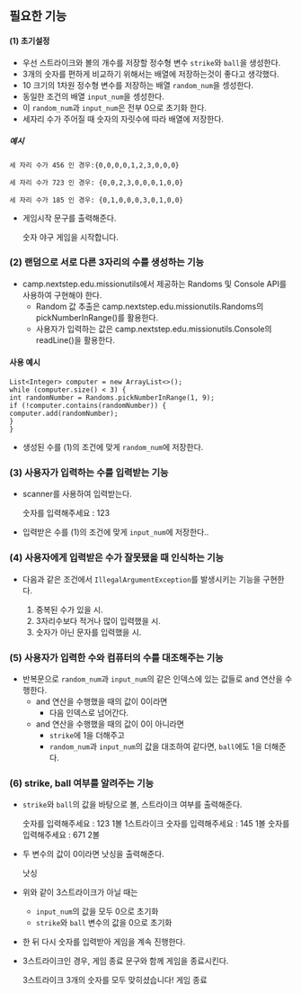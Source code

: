 ## 필요한 기능
#### (1) 초기설정
- 우선 스트라이크와 볼의 개수를 저장할 정수형 변수 `strike`와 `ball`을 생성한다.
- 3개의 숫자를 편하게 비교하기 위해서는 배열에 저장하는것이 좋다고 생각했다.
- 10 크기의 1차원 정수형 변수를 저장하는 배열 `random_num`을 셍성한다.
- 동일한 조건의 배열 `input_num`을 셍성한다.
- 이 `random_num`과 `input_num`은 전부 0으로 초기화 한다.
- 세자리 수가 주어질 때 숫자의 자릿수에 따라 배열에 저장한다.
##### 예시
    세 자리 수가 456 인 경우:{0,0,0,0,1,2,3,0,0,0}

    세 자리 수가 723 인 경우: {0,0,2,3,0,0,0,1,0,0}

    세 자리 수가 185 인 경우: {0,1,0,0,0,3,0,1,0,0}
- 게임시작 문구를 출력해준다.


    숫자 야구 게임을 시작합니다.
### (2) 랜덤으로 서로 다른 3자리의 수를 생성하는 기능
- camp.nextstep.edu.missionutils에서 제공하는 Randoms 및 Console API를 사용하여 구현해야 한다.
  - Random 값 추출은 camp.nextstep.edu.missionutils.Randoms의 pickNumberInRange()를 활용한다.
  - 사용자가 입력하는 값은 camp.nextstep.edu.missionutils.Console의 readLine()을 활용한다.
#### 사용 예시
    List<Integer> computer = new ArrayList<>();
    while (computer.size() < 3) {
    int randomNumber = Randoms.pickNumberInRange(1, 9);
    if (!computer.contains(randomNumber)) {
    computer.add(randomNumber);
    }
    }
- 생성된 수를 (1)의 조건에 맞게 `random_num`에 저장한다.
### (3) 사용자가 입력하는 수를 입력받는 기능
- scanner를 사용하여 입력받는다.


    숫자를 입력해주세요 : 123
- 입력받은 수를 (1)의 조건에 맞게 `input_num`에 저장한다..

### (4) 사용자에게 입력받은 수가 잘못됐을 때 인식하는 기능
- 다음과 같은 조건에서 `IllegalArgumentException`를 발생시키는 기능을 구현한다. 


  1. 중복된 수가 있을 시.
  2. 3자리수보다 적거나 많이 입력했을 시.
  3. 숫자가 아닌 문자를 입력했을 시.

### (5) 사용자가 입력한 수와 컴퓨터의 수를 대조해주는 기능
- 반복문으로 `random_num`과 `input_num`의 같은 인덱스에 있는 값들로 and 연산을 수행한다.
  - and 연산을 수행했을 때의 값이 0이라면
    - 다음 인덱스로 넘어간다.
  - and 연산을 수행했을 때의 값이 0이 아니라면
    - `strike`에 1을 더해주고
    - `random_num`과 `input_num`의 값을 대조하여 같다면, `ball`에도 1을 더해준다.
### (6) strike, ball 여부를 알려주는 기능
- `strike`와 `ball`의 값을 바탕으로 볼, 스트라이크 여부를 출력해준다.


    숫자를 입력해주세요 : 123
    1볼 1스트라이크
    숫자를 입력해주세요 : 145
    1볼
    숫자를 입력해주세요 : 671
    2볼
- 두 변수의 값이 0이라면 낫싱을 출력해준다.


    낫싱
- 위와 같이 3스트라이크가 아닐 때는
  - `input_num`의 값을 모두 0으로 초기화 
  - `strike`와 `ball` 변수의 값을 0으로 초기화
- 한 뒤 다시 숫자를 입력받아 게임을 계속 진행한다.
- 3스트라이크인 경우, 게임 종료 문구와 함께 게임을 종료시킨다.


    3스트라이크
    3개의 숫자를 모두 맞히셨습니다! 게임 종료

